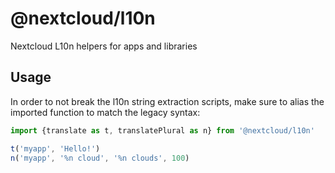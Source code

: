 # @nextcloud/l10n
Nextcloud L10n helpers for apps and libraries

## Usage

In order to not break the l10n string extraction scripts, make sure to alias the imported function to match the legacy syntax:

```js
import {translate as t, translatePlural as n} from '@nextcloud/l10n'

t('myapp', 'Hello!')
n('myapp', '%n cloud', '%n clouds', 100)
```